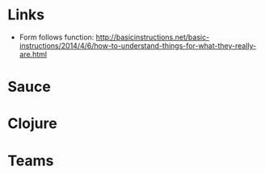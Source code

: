 # Links

- Form follows function: http://basicinstructions.net/basic-instructions/2014/4/6/how-to-understand-things-for-what-they-really-are.html

# Sauce

# Clojure

# Teams
